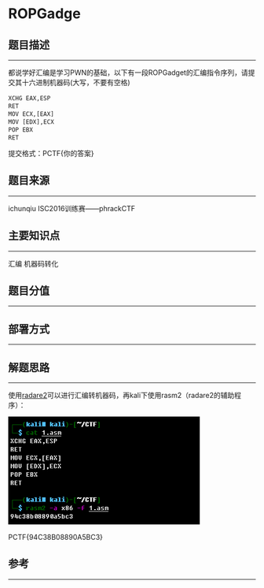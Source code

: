 # ROPGadge

## 题目描述
---
都说学好汇编是学习PWN的基础，以下有一段ROPGadget的汇编指令序列，请提交其十六进制机器码(大写，不要有空格)

```x86asm
XCHG EAX,ESP
RET
MOV ECX,[EAX]
MOV [EDX],ECX
POP EBX
RET
```

提交格式：PCTF{你的答案}

## 题目来源
---
ichunqiu ISC2016训练赛——phrackCTF

## 主要知识点
---
汇编 机器码转化

## 题目分值
---


## 部署方式
---


## 解题思路
---
使用[radare2](https://github.com/radareorg/radare2/releases/)可以进行汇编转机器码，再kali下使用rasm2（radare2的辅助程序）：

![](images/ctf-2021-05-31-15-18-11.png)

PCTF{94C38B08890A5BC3}

## 参考
---
